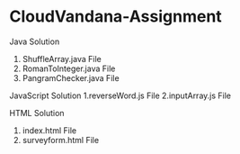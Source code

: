 # CloudVandana-Assignment
Java Solution
1. ShuffleArray.java File
2. RomanToInteger.java File
3. PangramChecker.java File
   
JavaScript Solution
1.reverseWord.js File
2.inputArray.js File

HTML Solution
1. index.html File
2. surveyform.html File
